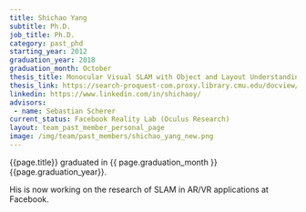 ```yaml
---
title: Shichao Yang
subtitle: Ph.D.
job_title: Ph.D.
category: past_phd
starting_year: 2012
graduation_year: 2018
graduation_month: October
thesis_title: Monocular Visual SLAM with Object and Layout Understanding
thesis_link: https://search-proquest-com.proxy.library.cmu.edu/docview/2165553927?pq-origsite=primo
linkedin: https://www.linkedin.com/in/shichaoy/
advisors:
 - name: Sebastian Scherer
current_status: Facebook Reality Lab (Oculus Research)
layout: team_past_member_personal_page
image: /img/team/past_members/shichao_yang_new.png
---
```


{{page.title}} graduated in {{ page.graduation_month }} {{page.graduation_year}}.

His is now working on the research of SLAM in AR/VR applications at Facebook.
